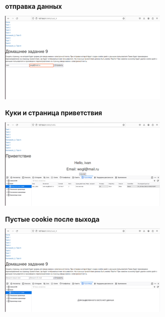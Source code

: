 ## отправка данных
![image](images/HW_2_1.png)
## Куки и страница приветствия
![image](images/HW_2_cookie.png)
## Пустые cookie после выхода
![image](images/HW_2_logout_cookie_empty.png)
